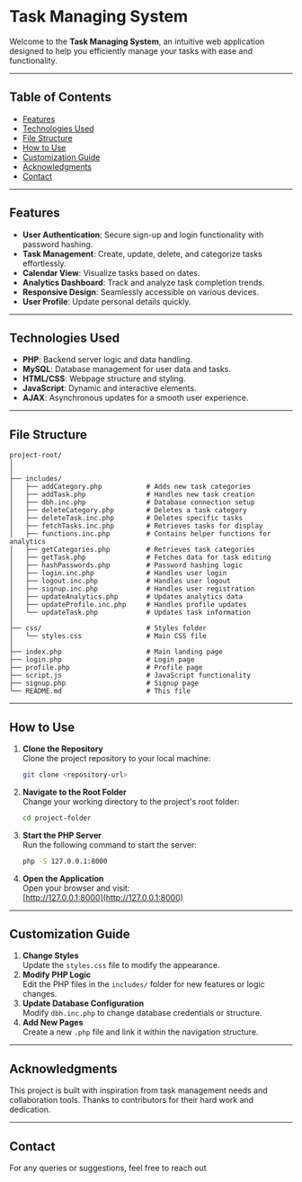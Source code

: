 # Task Managing System

Welcome to the **Task Managing System**, an intuitive web application designed to help you efficiently manage your tasks with ease and functionality.

---

## Table of Contents
- [Features](#features)
- [Technologies Used](#technologies-used)
- [File Structure](#file-structure)
- [How to Use](#how-to-use)
- [Customization Guide](#customization-guide)
- [Acknowledgments](#acknowledgments)
- [Contact](#contact)

---

## Features
- **User Authentication**: Secure sign-up and login functionality with password hashing.
- **Task Management**: Create, update, delete, and categorize tasks effortlessly.
- **Calendar View**: Visualize tasks based on dates.
- **Analytics Dashboard**: Track and analyze task completion trends.
- **Responsive Design**: Seamlessly accessible on various devices.
- **User Profile**: Update personal details quickly.

---

## Technologies Used
- **PHP**: Backend server logic and data handling.
- **MySQL**: Database management for user data and tasks.
- **HTML/CSS**: Webpage structure and styling.
- **JavaScript**: Dynamic and interactive elements.
- **AJAX**: Asynchronous updates for a smooth user experience.

---

## File Structure
```
project-root/
│
│
├── includes/
│   ├── addCategory.php           # Adds new task categories
│   ├── addTask.php               # Handles new task creation
│   ├── dbh.inc.php               # Database connection setup
│   ├── deleteCategory.php        # Deletes a task category
│   ├── deleteTask.inc.php        # Deletes specific tasks
│   ├── fetchTasks.inc.php        # Retrieves tasks for display
│   ├── functions.inc.php         # Contains helper functions for analytics
│   ├── getCategories.php         # Retrieves task categories
│   ├── getTask.php               # Fetches data for task editing
│   ├── hashPasswords.php         # Password hashing logic
│   ├── login.inc.php             # Handles user login
│   ├── logout.inc.php            # Handles user logout
│   ├── signup.inc.php            # Handles user registration
│   ├── updateAnalytics.php       # Updates analytics data
│   ├── updateProfile.inc.php     # Handles profile updates
│   └── updateTask.php            # Updates task information
│
├── css/                          # Styles folder
│   └── styles.css                # Main CSS file
│
├── index.php                     # Main landing page
├── login.php                     # Login page
├── profile.php                   # Profile page
├── script.js                     # JavaScript functionality
├── signup.php                    # Signup page
└── README.md                     # This file
```

---

## How to Use
1. **Clone the Repository**  
   Clone the project repository to your local machine:  
   ```bash
   git clone <repository-url>
   ```
2. **Navigate to the Root Folder**  
   Change your working directory to the project's root folder:  
   ```bash
   cd project-folder
   ```
3. **Start the PHP Server**  
   Run the following command to start the server:  
   ```bash
   php -S 127.0.0.1:8000
   ```
4. **Open the Application**  
   Open your browser and visit:  
   [http://127.0.0.1:8000](http://127.0.0.1:8000)

---

## Customization Guide
1. **Change Styles**  
   Update the `styles.css` file to modify the appearance.
2. **Modify PHP Logic**  
   Edit the PHP files in the `includes/` folder for new features or logic changes.
3. **Update Database Configuration**  
   Modify `dbh.inc.php` to change database credentials or structure.
4. **Add New Pages**  
   Create a new `.php` file and link it within the navigation structure.

---

## Acknowledgments
This project is built with inspiration from task management needs and collaboration tools. Thanks to contributors for their hard work and dedication.

---

## Contact
For any queries or suggestions, feel free to reach out
